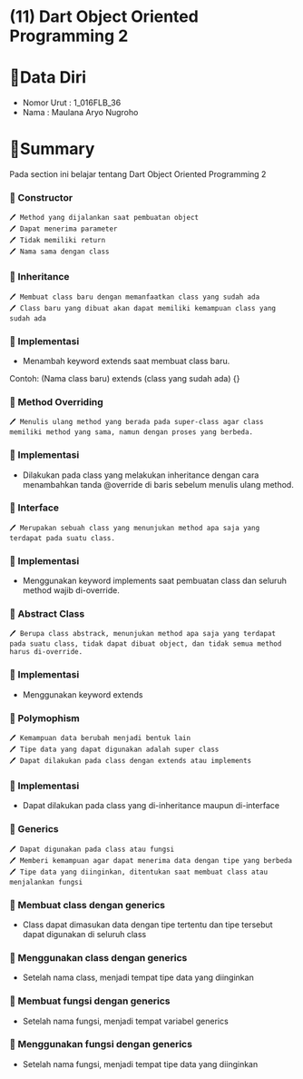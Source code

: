 # (11) Dart Object Oriented Programming 2

# 👨Data Diri
- Nomor Urut : 1_016FLB_36
- Nama : Maulana Aryo Nugroho

# 📔Summary
Pada section ini belajar tentang Dart Object Oriented Programming 2

### 📗 Constructor
~~~
🖊️ Method yang dijalankan saat pembuatan object
🖊️ Dapat menerima parameter
🖊️ Tidak memiliki return
🖊️ Nama sama dengan class
~~~

### 📘 Inheritance
~~~ 
🖊️ Membuat class baru dengan memanfaatkan class yang sudah ada
🖊️ Class baru yang dibuat akan dapat memiliki kemampuan class yang sudah ada
~~~
### 📖 Implementasi
- Menambah keyword extends saat membuat class baru.

Contoh: (Nama class baru) extends (class yang sudah ada) {}

### 📙 Method Overriding
~~~
🖊️ Menulis ulang method yang berada pada super-class agar class memiliki method yang sama, namun dengan proses yang berbeda.
~~~

### 📖 Implementasi
- Dilakukan pada class yang melakukan inheritance dengan cara menambahkan tanda @override di baris sebelum menulis ulang method.

### 📗 Interface
~~~
🖊️ Merupakan sebuah class yang menunjukan method apa saja yang terdapat pada suatu class.
~~~

### 📖 Implementasi
- Menggunakan keyword implements saat pembuatan class dan seluruh method wajib di-override.

### 📘 Abstract Class
~~~
🖊️ Berupa class abstrack, menunjukan method apa saja yang terdapat pada suatu class, tidak dapat dibuat object, dan tidak semua method harus di-override.
~~~

### 📖 Implementasi
- Menggunakan keyword extends

### 📙 Polymophism
~~~
🖊️ Kemampuan data berubah menjadi bentuk lain
🖊️ Tipe data yang dapat digunakan adalah super class
🖊️ Dapat dilakukan pada class dengan extends atau implements
~~~

### 📖 Implementasi
- Dapat dilakukan pada class yang di-inheritance maupun di-interface

### 📗 Generics
~~~
🖊️ Dapat digunakan pada class atau fungsi
🖊️ Memberi kemampuan agar dapat menerima data dengan tipe yang berbeda
🖊️ Tipe data yang diinginkan, ditentukan saat membuat class atau menjalankan fungsi
~~~

### 📖 Membuat class dengan generics
- Class dapat dimasukan data dengan tipe tertentu dan tipe tersebut dapat digunakan di seluruh class

### 📖 Menggunakan class dengan generics
- Setelah nama class, menjadi tempat tipe data yang diinginkan

### 📖 Membuat fungsi dengan generics
- Setelah nama fungsi, menjadi tempat variabel generics

### 📖 Menggunakan fungsi dengan generics
- Setelah nama fungsi, menjadi tempat tipe data yang diinginkan